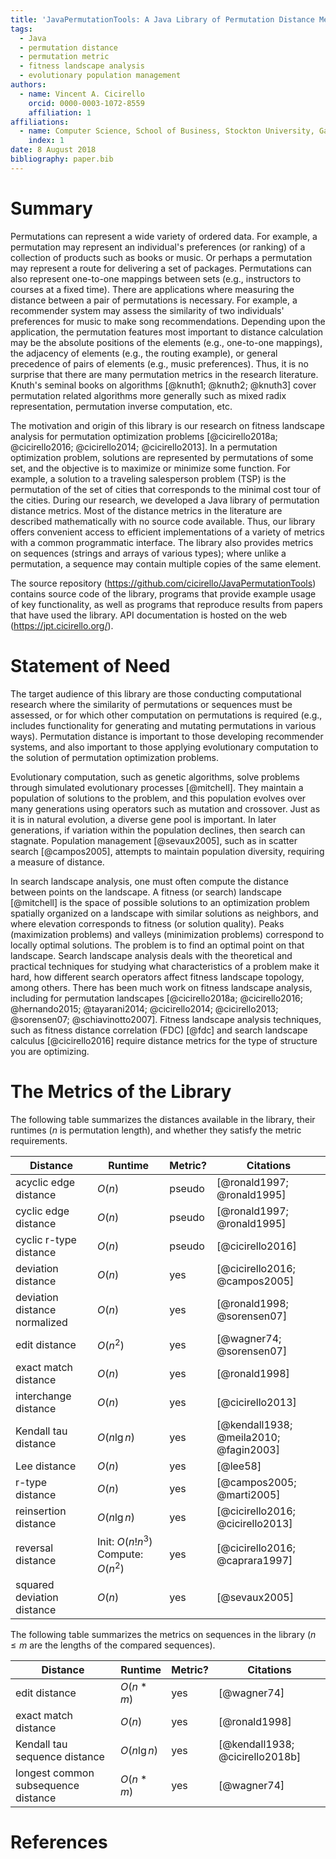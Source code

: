 ```yaml
---
title: 'JavaPermutationTools: A Java Library of Permutation Distance Metrics'
tags:
  - Java
  - permutation distance
  - permutation metric
  - fitness landscape analysis
  - evolutionary population management
authors:
  - name: Vincent A. Cicirello
    orcid: 0000-0003-1072-8559
    affiliation: 1
affiliations:
  - name: Computer Science, School of Business, Stockton University, Galloway, NJ 08205
    index: 1
date: 8 August 2018
bibliography: paper.bib
---
```


# Summary

Permutations can represent a wide variety of ordered data.  For example,
a permutation may represent an individual's preferences (or ranking) of a collection
of products such as books or music.  Or perhaps a permutation may represent a route
for delivering a set of packages.  Permutations can also represent one-to-one mappings 
between sets (e.g., instructors to courses at a fixed time).  There are applications 
where measuring the distance between a pair of permutations is necessary.  For example,
a recommender system may assess the similarity of two individuals' preferences 
for music to make song recommendations.  Depending upon the application, 
the permutation features most important to distance calculation may be 
the absolute positions of the elements (e.g., one-to-one mappings), the adjacency 
of elements (e.g., the routing example), or general precedence of pairs of 
elements (e.g., music preferences).  Thus, it is no surprise that there
are many permutation metrics in the research literature.
Knuth's seminal books on algorithms [@knuth1; @knuth2; @knuth3] cover permutation related 
algorithms more generally such as mixed radix representation, permutation 
inverse computation, etc.  

The motivation and origin of this library is our research on fitness landscape analysis 
for permutation optimization problems [@cicirello2018a; @cicirello2016; @cicirello2014; @cicirello2013].  In a 
permutation optimization problem, solutions are represented by 
permutations of some set, and the objective is to maximize 
or minimize some function.  For example, a solution 
to a traveling salesperson problem (TSP) is the permutation of the set of cities
that corresponds to the minimal cost tour of the cities.
During our research, we developed a Java library of permutation distance 
metrics.  Most of the distance metrics in the literature are described mathematically with 
no source code available.  Thus, our library offers convenient access to efficient 
implementations of a variety of metrics with a common programmatic 
interface.  The library also provides metrics on sequences (strings and arrays of 
various types); where unlike a permutation, a sequence may contain multiple copies of the same element. 

The source repository (https://github.com/cicirello/JavaPermutationTools) 
contains source code of the library, programs that provide example 
usage of key functionality, as well as programs that reproduce results from papers that 
have used the library.  API documentation is hosted on the web (https://jpt.cicirello.org/).
 
# Statement of Need

The target audience of this library are those conducting computational research where
the similarity of permutations or sequences must be assessed, or for which other computation
on permutations is required (e.g., includes functionality for generating and mutating permutations
in various ways).  Permutation distance is important to those developing recommender systems,
and also important to those applying evolutionary computation to the solution
of permutation optimization problems.
 
Evolutionary computation, such as genetic algorithms, solve problems through 
simulated evolutionary processes [@mitchell].  They maintain a population of solutions 
to the problem, and this population evolves over many generations using operators 
such as mutation and crossover.  Just as it is in natural evolution, a diverse gene 
pool is important.  In later generations, if variation within the population 
declines, then search can stagnate.  Population 
management [@sevaux2005], such as in scatter search [@campos2005], 
attempts to maintain population diversity, requiring a measure of distance.

In search landscape analysis, one must often compute the distance between points on the
landscape.  A fitness (or search) landscape [@mitchell] is the space of possible solutions to an 
optimization problem spatially organized on a landscape with similar solutions as neighbors, and 
where elevation corresponds to fitness (or solution quality).  Peaks (maximization problems) 
and valleys (minimization problems) correspond to locally optimal solutions. The
problem is to find an optimal point on that landscape.  Search landscape analysis deals with
the theoretical and practical techniques for studying what characteristics of a problem 
make it hard, how different search operators affect fitness landscape topology, among others.  There 
has been much work on fitness landscape analysis, including for permutation 
landscapes [@cicirello2018a; @cicirello2016; @hernando2015; @tayarani2014; @cicirello2014; @cicirello2013; @sorensen07; @schiavinotto2007].
Fitness landscape analysis techniques, such as fitness distance correlation (FDC) [@fdc] and 
search landscape calculus [@cicirello2016] require distance metrics for the type of structure you are optimizing.

# The Metrics of the Library

The following table summarizes the distances available in the library, their runtimes
($n$ is permutation length), and whether they satisfy the metric requirements.

Distance | Runtime | Metric? | Citations
---------- | ----- | ----- | ----------
acyclic edge distance | $O(n)$ | pseudo | [@ronald1997; @ronald1995]
cyclic edge distance | $O(n)$ | pseudo | [@ronald1997; @ronald1995]
cyclic r-type distance | $O(n)$ | pseudo | [@cicirello2016]
deviation distance | $O(n)$ | yes | [@cicirello2016; @campos2005]
deviation distance normalized | $O(n)$ | yes | [@ronald1998; @sorensen07]
edit distance | $O(n^2)$ | yes | [@wagner74; @sorensen07]
exact match distance | $O(n)$ | yes | [@ronald1998]
interchange distance | $O(n)$ | yes | [@cicirello2013]
Kendall tau distance | $O(n \lg n)$ | yes | [@kendall1938; @meila2010; @fagin2003]
Lee distance | $O(n)$ | yes | [@lee58]
r-type distance | $O(n)$ | yes | [@campos2005; @marti2005]
reinsertion distance | $O(n \lg n)$ | yes | [@cicirello2016; @cicirello2013]
reversal distance | Init: $O(n!n^3)$ Compute: $O(n^2)$ | yes | [@cicirello2016; @caprara1997]
squared deviation distance | $O(n)$ | yes | [@sevaux2005]

The following table summarizes the metrics on
sequences in the library ($n \leq m$ are the lengths of the compared sequences).

Distance | Runtime | Metric? | Citations
---------- | ----- | ----- | ----------
edit distance | $O(n*m)$ | yes | [@wagner74]
exact match distance | $O(n)$ | yes | [@ronald1998]
Kendall tau sequence distance | $O(n \lg n)$ | yes | [@kendall1938; @cicirello2018b]
longest common subsequence distance | $O(n*m)$ | yes | [@wagner74]

# References
